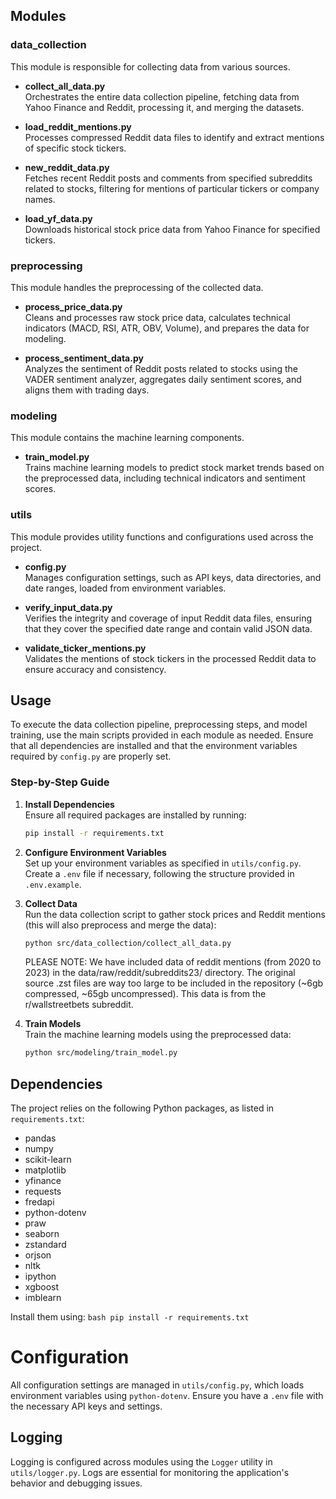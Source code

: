 
## Modules

### data_collection

This module is responsible for collecting data from various sources.

- **collect_all_data.py**  
  Orchestrates the entire data collection pipeline, fetching data from Yahoo Finance and Reddit, processing it, and merging the datasets.

- **load_reddit_mentions.py**  
  Processes compressed Reddit data files to identify and extract mentions of specific stock tickers.

- **new_reddit_data.py**  
  Fetches recent Reddit posts and comments from specified subreddits related to stocks, filtering for mentions of particular tickers or company names.

- **load_yf_data.py**  
  Downloads historical stock price data from Yahoo Finance for specified tickers.

### preprocessing

This module handles the preprocessing of the collected data.

- **process_price_data.py**  
  Cleans and processes raw stock price data, calculates technical indicators (MACD, RSI, ATR, OBV, Volume), and prepares the data for modeling.

- **process_sentiment_data.py**  
  Analyzes the sentiment of Reddit posts related to stocks using the VADER sentiment analyzer, aggregates daily sentiment scores, and aligns them with trading days.

### modeling

This module contains the machine learning components.

- **train_model.py**  
  Trains machine learning models to predict stock market trends based on the preprocessed data, including technical indicators and sentiment scores.

### utils

This module provides utility functions and configurations used across the project.

- **config.py**  
  Manages configuration settings, such as API keys, data directories, and date ranges, loaded from environment variables.

- **verify_input_data.py**  
  Verifies the integrity and coverage of input Reddit data files, ensuring that they cover the specified date range and contain valid JSON data.

- **validate_ticker_mentions.py**  
  Validates the mentions of stock tickers in the processed Reddit data to ensure accuracy and consistency.

## Usage

To execute the data collection pipeline, preprocessing steps, and model training, use the main scripts provided in each module as needed. Ensure that all dependencies are installed and that the environment variables required by `config.py` are properly set.

### Step-by-Step Guide

1. **Install Dependencies**  
   Ensure all required packages are installed by running:
   ```bash
   pip install -r requirements.txt
   ```

2. **Configure Environment Variables**  
   Set up your environment variables as specified in `utils/config.py`. Create a `.env` file if necessary, following the structure provided in `.env.example`.

3. **Collect Data**  
   Run the data collection script to gather stock prices and Reddit mentions (this will also preprocess and merge the data):
   ```bash
   python src/data_collection/collect_all_data.py
   ```
   PLEASE NOTE: We have included data of reddit mentions (from 2020 to 2023) in the data/raw/reddit/subreddits23/ directory. The original source .zst files are way too large to be included in the repository (~6gb compressed, ~65gb uncompressed). This data is from the r/wallstreetbets subreddit.

4. **Train Models**  
   Train the machine learning models using the preprocessed data:
   ```bash
   python src/modeling/train_model.py
   ```

## Dependencies

The project relies on the following Python packages, as listed in `requirements.txt`:

- pandas
- numpy
- scikit-learn
- matplotlib
- yfinance
- requests
- fredapi
- python-dotenv
- praw
- seaborn
- zstandard
- orjson
- nltk
- ipython
- xgboost
- imblearn

Install them using:
    ```bash
    pip install -r requirements.txt
    ```
# Configuration

All configuration settings are managed in `utils/config.py`, which loads environment variables using `python-dotenv`. Ensure you have a `.env` file with the necessary API keys and settings.

## Logging

Logging is configured across modules using the `Logger` utility in `utils/logger.py`. Logs are essential for monitoring the application's behavior and debugging issues.




